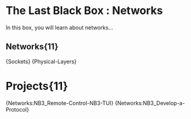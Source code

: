 # The Last Black Box : Networks
In this box, you will learn about networks...

## Networks{11}
{Sockets}
{Physical-Layers}

# Projects{11}
{Networks:NB3_Remote-Control-NB3-TUI}
{Networks:NB3_Develop-a-Protocol}
